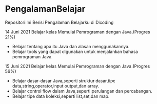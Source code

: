 # PengalamanBelajar
Repositori Ini Berisi Pengalaman Belajarku di Dicoding

14 Juni 2021
Belajar kelas Memulai Pemrograman dengan Java.(Progres 21%)
  * Belajar tentang apa itu Java dan alasan menggunakannya.
  * Belajar tools yang dapat digunakan untuk menjalankan bahasa pemrograman Java.

15 Juni 2021
Belajar kelas Memulai Pemrograman dengan Java.(Progres 56%)
  * Belajar dasar-dasar Java,seperti struktur dasar,tipe data,string,operator,input output,dan array.
  * Belajar control flow dalam Java,seperti perulangan dan percabangan.
  * Belajar tipe data koleksi,seperti list,set,dan map.
